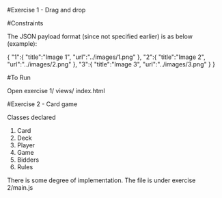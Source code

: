 #Exercise 1 - Drag and drop

#Constraints

The JSON payload format (since not specified earlier) is as below (example):

{
  "1":{
    "title":"Image 1",
    "url":"../images/1.png"
  },
  "2":{
    "title":"Image 2",
    "url":"../images/2.png"
  },
  "3":{
    "title":"Image 3",
    "url":"../images/3.png"
  }
}

#To Run

Open exercise 1/ views/ index.html


#Exercise 2 - Card game

Classes declared
1. Card
2. Deck
3. Player
4. Game
5. Bidders
6. Rules

There is some degree of implementation. The file is under exercise 2/main.js
